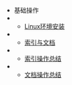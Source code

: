 * 基础操作
* * [Linux环境安装](article/es/article_4.md)
* * [索引与文档](article/es/article_1.md) 
* * [索引操作总结](article/es/article_2.md)
* * [文档操作总结](article/es/article_3.md)

